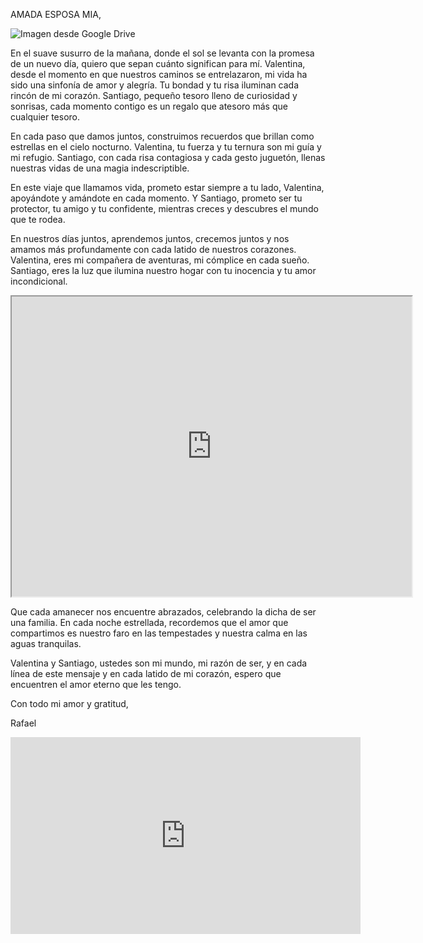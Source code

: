 <div id="mensaje">
<p>AMADA ESPOSA MIA,</p>

<!DOCTYPE html>
<html lang="es">
<head>
    <meta charset="UTF-8">
    <meta name="viewport" content="width=device-width, initial-scale=1.0">
    <title>Mostrar imagen desde Google Drive</title>
</head>
<body>
    <!-- Inserta la imagen desde Google Drive con el ID de la imagen proporcionado -->
    <img src="https://drive.google.com/uc?id=1-nT6fNNxLh1ITLNEvvcPQ64XWp5DV5uY" alt="Imagen desde Google Drive" style="max-width: 100%; height: auto;">
</body>
</html>


<p>En el suave susurro de la mañana, donde el sol se levanta con la promesa de un nuevo día, quiero que sepan cuánto significan para mí. Valentina, desde el momento en que nuestros caminos se entrelazaron, mi vida ha sido una sinfonía de amor y alegría. Tu bondad y tu risa iluminan cada rincón de mi corazón. Santiago, pequeño tesoro lleno de curiosidad y sonrisas, cada momento contigo es un regalo que atesoro más que cualquier tesoro.</p>

<p>En cada paso que damos juntos, construimos recuerdos que brillan como estrellas en el cielo nocturno. Valentina, tu fuerza y ​​tu ternura son mi guía y mi refugio. Santiago, con cada risa contagiosa y cada gesto juguetón, llenas nuestras vidas de una magia indescriptible.</p>

<p>En este viaje que llamamos vida, prometo estar siempre a tu lado, Valentina, apoyándote y amándote en cada momento. Y Santiago, prometo ser tu protector, tu amigo y tu confidente, mientras creces y descubres el mundo que te rodea.</p>

<p>En nuestros días juntos, aprendemos juntos, crecemos juntos y nos amamos más profundamente con cada latido de nuestros corazones. Valentina, eres mi compañera de aventuras, mi cómplice en cada sueño. Santiago, eres la luz que ilumina nuestro hogar con tu inocencia y tu amor incondicional.</p>

<html lang="es">
<head>
    <meta charset="UTF-8">
    <meta name="viewport" content="width=device-width, initial-scale=1.0">
    <title>Reproducir video de Google Drive</title>
</head>
<body>
    <!-- Inserta el reproductor de Google Drive con el ID del video proporcionado -->
    <iframe src="https://drive.google.com/file/d/1qE1dZgMfPOAlmgs8noOp9g_bIJyFTu4P/preview" width="640" height="480"></iframe>
</body>
</html>

<p>Que cada amanecer nos encuentre abrazados, celebrando la dicha de ser una familia. En cada noche estrellada, recordemos que el amor que compartimos es nuestro faro en las tempestades y nuestra calma en las aguas tranquilas.</p>

<p>Valentina y Santiago, ustedes son mi mundo, mi razón de ser, y en cada línea de este mensaje y en cada latido de mi corazón, espero que encuentren el amor eterno que les tengo.</p>

<p>Con todo mi amor y gratitud,</p>
<p>Rafael</p>
<html lang="es">
<head>
    <meta charset="UTF-8">
    <meta name="viewport" content="width=device-width, initial-scale=1.0">
    <title>Reproducir video de YouTube</title>
</head>
<body>
    <!-- Inserta el reproductor de YouTube con el ID del video proporcionado -->
    <iframe width="560" height="315" src="https://www.youtube.com/embed/VKtF8Ge9fl0" frameborder="0" allowfullscreen></iframe>
</body>
</html>

</div>
